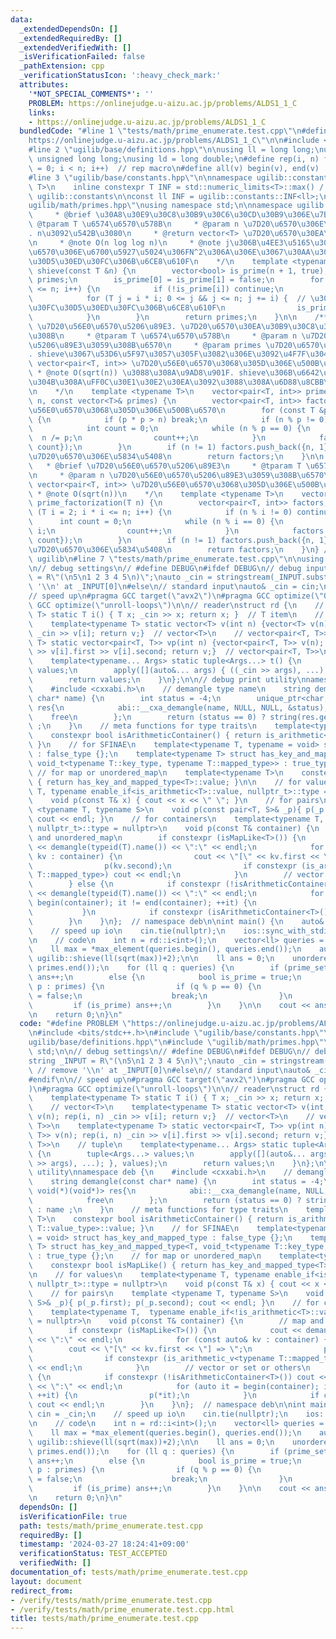 ```yaml
---
data:
  _extendedDependsOn: []
  _extendedRequiredBy: []
  _extendedVerifiedWith: []
  _isVerificationFailed: false
  _pathExtension: cpp
  _verificationStatusIcon: ':heavy_check_mark:'
  attributes:
    '*NOT_SPECIAL_COMMENTS*': ''
    PROBLEM: https://onlinejudge.u-aizu.ac.jp/problems/ALDS1_1_C
    links:
    - https://onlinejudge.u-aizu.ac.jp/problems/ALDS1_1_C
  bundledCode: "#line 1 \"tests/math/prime_enumerate.test.cpp\"\n#define PROBLEM \"\
    https://onlinejudge.u-aizu.ac.jp/problems/ALDS1_1_C\"\n\n#include <bits/stdc++.h>\n\
    #line 2 \"ugilib/base/definitions.hpp\"\n\nusing ll = long long;\nusing ull =\
    \ unsigned long long;\nusing ld = long double;\n#define rep(i, n) for(size_t i\
    \ = 0; i < n; i++)  // rep macro\n#define all(v) begin(v), end(v)  // all iterator\n\
    #line 3 \"ugilib/base/constants.hpp\"\n\nnamespace ugilib::constants {\n    template<typename\
    \ T>\n    inline constexpr T INF = std::numeric_limits<T>::max() / 2;\n} // namespace\
    \ ugilib::constants\n\nconst ll INF = ugilib::constants::INF<ll>;\n#line 3 \"\
    ugilib/math/primes.hpp\"\nusing namespace std;\n\nnamespace ugilib {\n    /**\n\
    \     * @brief \u30A8\u30E9\u30C8\u30B9\u30C6\u30CD\u30B9\u306E\u7BE9\n     *\
    \ @tparam T \u6574\u6570\u578B\n     * @param n \u7D20\u6570\u306E\u4E0A\u9650\
    . n\u3092\u542B\u3080\n     * @return vector<T> \u7D20\u6570\u30EA\u30B9\u30C8\
    \n     * @note O(n log log n)\n     * @note j\u306B\u4EE3\u5165\u3055\u308C\u308B\
    \u6570\u306E\u6700\u5927\u5024\u306FN^2\u306A\u306E\u3067\u30AA\u30FC\u30D0\u30FC\
    \u30D5\u30ED\u30FC\u306B\u6CE8\u610F\n    */\n    template <typename T>\n    vector<T>\
    \ shieve(const T &n) {\n        vector<bool> is_prime(n + 1, true);\n        vector<T>\
    \ primes;\n        is_prime[0] = is_prime[1] = false;\n        for (T i = 2; i\
    \ <= n; i++) {\n            if (!is_prime[i]) continue;\n            primes.push_back(i);\n\
    \            for (T j = i * i; 0 <= j && j <= n; j += i) {  // \u30AA\u30FC\u30D0\
    \u30FC\u30D5\u30ED\u30FC\u306B\u6CE8\u610F\n                is_prime[j] = false;\n\
    \            }\n        }\n        return primes;\n    }\n\n    /**\n     * @brief\
    \ \u7D20\u56E0\u6570\u5206\u89E3. \u7D20\u6570\u30EA\u30B9\u30C8\u3092\u7528\u3044\
    \u308B\n     * @tparam T \u6574\u6570\u578B\n     * @param n \u7D20\u56E0\u6570\
    \u5206\u89E3\u3059\u308B\u6570\n     * @param primes \u7D20\u6570\u30EA\u30B9\u30C8\
    . shieve\u3067\u53D6\u5F97\u3057\u305F\u3082\u306E\u3092\u4F7F\u3046\n     * @return\
    \ vector<pair<T, int>> \u7D20\u56E0\u6570\u3068\u305D\u306E\u500B\u6570\n    \
    \ * @note O(sqrt(n)) \u3088\u308A\u9AD8\u901F. shieve\u306B\u6642\u9593\u304C\u304B\
    \u304B\u308A\uFF0C\u30E1\u30E2\u30EA\u3092\u3088\u308A\u6D88\u8CBB\u3059\u308B\
    \n    */\n    template <typename T>\n    vector<pair<T, int>> prime_factorization_with_shieve(T\
    \ n, const vector<T>& primes) {\n        vector<pair<T, int>> factors;  // \u7D20\
    \u56E0\u6570\u3068\u305D\u306E\u500B\u6570\n        for (const T &p : primes)\
    \ {\n            if (p * p > n) break;\n            if (n % p != 0) continue;\n\
    \            int count = 0;\n            while (n % p == 0) {\n              \
    \  n /= p;\n                count++;\n            }\n            factors.push_back({p,\
    \ count});\n        }\n        if (n != 1) factors.push_back({n, 1});  // n\u304C\
    \u7D20\u6570\u306E\u5834\u5408\n        return factors;\n    }\n\n    /**\n  \
    \   * @brief \u7D20\u56E0\u6570\u5206\u89E3\n     * @tparam T \u6574\u6570\u578B\
    \n     * @param n \u7D20\u56E0\u6570\u5206\u89E3\u3059\u308B\u6570\n     * @return\
    \ vector<pair<T, int>> \u7D20\u56E0\u6570\u3068\u305D\u306E\u500B\u6570\n    \
    \ * @note O(sqrt(n))\n    */\n    template <typename T>\n    vector<pair<T, int>>\
    \ prime_factorization(T n) {\n        vector<pair<T, int>> factors;\n        for\
    \ (T i = 2; i * i <= n; i++) {\n            if (n % i != 0) continue;\n      \
    \      int count = 0;\n            while (n % i == 0) {\n                n /=\
    \ i;\n                count++;\n            }\n            factors.push_back({i,\
    \ count});\n        }\n        if (n != 1) factors.push_back({n, 1});  // n\u304C\
    \u7D20\u6570\u306E\u5834\u5408\n        return factors;\n    }\n} // namespace\
    \ ugilib\n#line 7 \"tests/math/prime_enumerate.test.cpp\"\n\nusing namespace std;\n\
    \n// debug settings\n// #define DEBUG\n#ifdef DEBUG\n// debug input\nstring _INPUT\
    \ = R\"(\n5\n1 2 3 4 5\n)\";\nauto _cin = stringstream(_INPUT.substr(1)); // remove\
    \ '\\n' at _INPUT[0]\n#else\n// standard input\nauto& _cin = cin;\n#endif\n\n\
    // speed up\n#pragma GCC target(\"avx2\")\n#pragma GCC optimize(\"O3\")\n#pragma\
    \ GCC optimize(\"unroll-loops\")\n\n// reader\nstruct rd {\n    // T\n    template<typename\
    \ T> static T i() { T x; _cin >> x; return x; }  // T item\n    // vector<T>\n\
    \    template<typename T> static vector<T> v(int n) {vector<T> v(n); rep(i, n)\
    \ _cin >> v[i]; return v;}  // vector<T>\n    // vector<pair<T, T>>\n    template<typename\
    \ T> static vector<pair<T, T>> vp(int n) {vector<pair<T, T>> v(n); rep(i, n) _cin\
    \ >> v[i].first >> v[i].second; return v;}  // vector<pair<T, T>>\n    // tuple\n\
    \    template<typename... Args> static tuple<Args...> t() {\n        tuple<Args...>\
    \ values;\n        apply([](auto&... args) { ((_cin >> args), ...); }, values);\n\
    \        return values;\n    }\n};\n\n// debug print utility\nnamespace deb {\n\
    \    #include <cxxabi.h>\n    // demangle type name\n    string demangle(const\
    \ char* name) {\n        int status = -4;\n        unique_ptr<char, void(*)(void*)>\
    \ res{\n            abi::__cxa_demangle(name, NULL, NULL, &status),\n        \
    \    free\n        };\n        return (status == 0) ? string(res.get()) : name\
    \ ;\n    }\n    // meta functions for type traits\n    template<typename T>\n\
    \    constexpr bool isArithmeticContainer() { return is_arithmetic<typename T::value_type>::value;\
    \ }\n    // for SFINAE\n    template<typename T, typename = void> struct has_key_and_mapped_type\
    \ : false_type {};\n    template<typename T> struct has_key_and_mapped_type<T,\
    \ void_t<typename T::key_type, typename T::mapped_type>> : true_type {};\n   \
    \ // for map or unordered_map\n    template<typename T>\n    constexpr bool isMapLike()\
    \ { return has_key_and_mapped_type<T>::value; }\n\n    // for values\n    template<typename\
    \ T, typename enable_if<is_arithmetic<T>::value, nullptr_t>::type = nullptr>\n\
    \    void p(const T& x) { cout << x << \" \"; }\n    // for pairs\n    template\
    \ <typename T, typename S>\n    void p(const pair<T, S>& _p){ p(_p.first); p(_p.second);\
    \ cout << endl; }\n    // for containers\n    template<typename T,  typename enable_if<!is_arithmetic<T>::value,\
    \ nullptr_t>::type = nullptr>\n    void p(const T& container) {\n        // map\
    \ and unordered_map\n        if constexpr (isMapLike<T>()) {\n            cout\
    \ << demangle(typeid(T).name()) << \":\" << endl;\n            for (const auto&\
    \ kv : container) {\n                cout << \"[\" << kv.first << \"] => \";\n\
    \                p(kv.second);\n                if constexpr (is_arithmetic_v<typename\
    \ T::mapped_type>) cout << endl;\n            }\n        // vector or set or others\n\
    \        } else {\n            if constexpr (!isArithmeticContainer<T>()) cout\
    \ << demangle(typeid(T).name()) << \":\" << endl;\n            for (auto it =\
    \ begin(container); it != end(container); ++it) {\n                p(*it);\n \
    \           }\n            if constexpr (isArithmeticContainer<T>()) cout << endl;\n\
    \        }\n    }\n};  // namespace deb\n\nint main() {\n    auto& cin = _cin;\n\
    \    // speed up io\n    cin.tie(nullptr);\n    ios::sync_with_stdio(false);\n\
    \n    // code\n    int n = rd::i<int>();\n    vector<ll> queries = rd::v<ll>(n);\n\
    \    ll max = *max_element(queries.begin(), queries.end());\n    auto primes =\
    \ ugilib::shieve(ll(sqrt(max))+2);\n\n    ll ans = 0;\n    unordered_set<ll> prime_set(primes.begin(),\
    \ primes.end());\n    for (ll q : queries) {\n        if (prime_set.count(q))\
    \ ans++;\n        else {\n            bool is_prime = true;\n            for (ll\
    \ p : primes) {\n                if (q % p == 0) {\n                    is_prime\
    \ = false;\n                    break;\n                }\n            }\n   \
    \         if (is_prime) ans++;\n        }\n    }\n\n    cout << ans << endl;\n\
    \n    return 0;\n}\n"
  code: "#define PROBLEM \"https://onlinejudge.u-aizu.ac.jp/problems/ALDS1_1_C\"\n\
    \n#include <bits/stdc++.h>\n#include \"ugilib/base/constants.hpp\"\n#include \"\
    ugilib/base/definitions.hpp\"\n#include \"ugilib/math/primes.hpp\"\n\nusing namespace\
    \ std;\n\n// debug settings\n// #define DEBUG\n#ifdef DEBUG\n// debug input\n\
    string _INPUT = R\"(\n5\n1 2 3 4 5\n)\";\nauto _cin = stringstream(_INPUT.substr(1));\
    \ // remove '\\n' at _INPUT[0]\n#else\n// standard input\nauto& _cin = cin;\n\
    #endif\n\n// speed up\n#pragma GCC target(\"avx2\")\n#pragma GCC optimize(\"O3\"\
    )\n#pragma GCC optimize(\"unroll-loops\")\n\n// reader\nstruct rd {\n    // T\n\
    \    template<typename T> static T i() { T x; _cin >> x; return x; }  // T item\n\
    \    // vector<T>\n    template<typename T> static vector<T> v(int n) {vector<T>\
    \ v(n); rep(i, n) _cin >> v[i]; return v;}  // vector<T>\n    // vector<pair<T,\
    \ T>>\n    template<typename T> static vector<pair<T, T>> vp(int n) {vector<pair<T,\
    \ T>> v(n); rep(i, n) _cin >> v[i].first >> v[i].second; return v;}  // vector<pair<T,\
    \ T>>\n    // tuple\n    template<typename... Args> static tuple<Args...> t()\
    \ {\n        tuple<Args...> values;\n        apply([](auto&... args) { ((_cin\
    \ >> args), ...); }, values);\n        return values;\n    }\n};\n\n// debug print\
    \ utility\nnamespace deb {\n    #include <cxxabi.h>\n    // demangle type name\n\
    \    string demangle(const char* name) {\n        int status = -4;\n        unique_ptr<char,\
    \ void(*)(void*)> res{\n            abi::__cxa_demangle(name, NULL, NULL, &status),\n\
    \            free\n        };\n        return (status == 0) ? string(res.get())\
    \ : name ;\n    }\n    // meta functions for type traits\n    template<typename\
    \ T>\n    constexpr bool isArithmeticContainer() { return is_arithmetic<typename\
    \ T::value_type>::value; }\n    // for SFINAE\n    template<typename T, typename\
    \ = void> struct has_key_and_mapped_type : false_type {};\n    template<typename\
    \ T> struct has_key_and_mapped_type<T, void_t<typename T::key_type, typename T::mapped_type>>\
    \ : true_type {};\n    // for map or unordered_map\n    template<typename T>\n\
    \    constexpr bool isMapLike() { return has_key_and_mapped_type<T>::value; }\n\
    \n    // for values\n    template<typename T, typename enable_if<is_arithmetic<T>::value,\
    \ nullptr_t>::type = nullptr>\n    void p(const T& x) { cout << x << \" \"; }\n\
    \    // for pairs\n    template <typename T, typename S>\n    void p(const pair<T,\
    \ S>& _p){ p(_p.first); p(_p.second); cout << endl; }\n    // for containers\n\
    \    template<typename T,  typename enable_if<!is_arithmetic<T>::value, nullptr_t>::type\
    \ = nullptr>\n    void p(const T& container) {\n        // map and unordered_map\n\
    \        if constexpr (isMapLike<T>()) {\n            cout << demangle(typeid(T).name())\
    \ << \":\" << endl;\n            for (const auto& kv : container) {\n        \
    \        cout << \"[\" << kv.first << \"] => \";\n                p(kv.second);\n\
    \                if constexpr (is_arithmetic_v<typename T::mapped_type>) cout\
    \ << endl;\n            }\n        // vector or set or others\n        } else\
    \ {\n            if constexpr (!isArithmeticContainer<T>()) cout << demangle(typeid(T).name())\
    \ << \":\" << endl;\n            for (auto it = begin(container); it != end(container);\
    \ ++it) {\n                p(*it);\n            }\n            if constexpr (isArithmeticContainer<T>())\
    \ cout << endl;\n        }\n    }\n};  // namespace deb\n\nint main() {\n    auto&\
    \ cin = _cin;\n    // speed up io\n    cin.tie(nullptr);\n    ios::sync_with_stdio(false);\n\
    \n    // code\n    int n = rd::i<int>();\n    vector<ll> queries = rd::v<ll>(n);\n\
    \    ll max = *max_element(queries.begin(), queries.end());\n    auto primes =\
    \ ugilib::shieve(ll(sqrt(max))+2);\n\n    ll ans = 0;\n    unordered_set<ll> prime_set(primes.begin(),\
    \ primes.end());\n    for (ll q : queries) {\n        if (prime_set.count(q))\
    \ ans++;\n        else {\n            bool is_prime = true;\n            for (ll\
    \ p : primes) {\n                if (q % p == 0) {\n                    is_prime\
    \ = false;\n                    break;\n                }\n            }\n   \
    \         if (is_prime) ans++;\n        }\n    }\n\n    cout << ans << endl;\n\
    \n    return 0;\n}\n"
  dependsOn: []
  isVerificationFile: true
  path: tests/math/prime_enumerate.test.cpp
  requiredBy: []
  timestamp: '2024-03-27 18:24:41+09:00'
  verificationStatus: TEST_ACCEPTED
  verifiedWith: []
documentation_of: tests/math/prime_enumerate.test.cpp
layout: document
redirect_from:
- /verify/tests/math/prime_enumerate.test.cpp
- /verify/tests/math/prime_enumerate.test.cpp.html
title: tests/math/prime_enumerate.test.cpp
---
```

